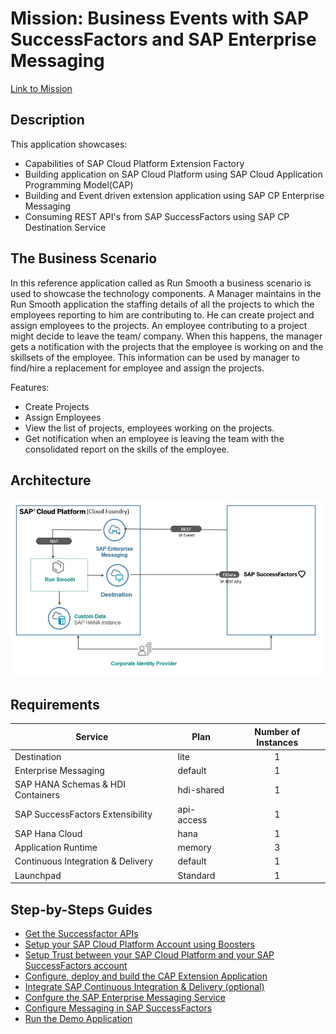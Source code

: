 # Mission: Business Events with SAP SuccessFactors and SAP Enterprise Messaging

[Link to Mission]()

## Description

This application showcases:

* Capabilities of SAP Cloud Platform Extension Factory
* Building application on SAP Cloud Platform using SAP Cloud Application Programming Model(CAP)
* Building and Event driven extension application using SAP CP Enterprise Messaging
* Consuming REST API's from SAP SuccessFactors using SAP CP Destination Service

## The Business Scenario

In this reference application called as Run Smooth a business scenario is used to showcase the technology components. A Manager maintains in the Run Smooth application the staffing details of all the projects to which the employees reporting to him are contributing to. He can create project and assign employees to the projects. An employee contributing to a project might decide to leave the team/ company. When this happens, the manager gets a notification with the projects that the employee is working on and the skillsets of the employee. This information can be used by manager to find/hire a replacement for employee and assign the projects.

Features:
* Create Projects
* Assign Employees
* View the list of projects, employees working on the projects.
* Get notification when an employee is leaving the team with the consolidated report on the skills of the employee.


## Architecture


![Solution Diagram](../images/SolutionDiagram.png)

## Requirements


| Service                           | Plan       | Number of Instances |
|-----------------------------------|------------|:-------------------:|
| Destination                       | lite       |          1          |
| Enterprise Messaging              | default    |          1          |
| SAP HANA Schemas & HDI Containers | hdi-shared |          1          |
| SAP SuccessFactors Extensibility  | api-access |          1          |
| SAP Hana Cloud                  | hana |          1          |
| Application Runtime              | memory         |          3          |
| Continuous Integration & Delivery	    |  default	 |	    1	       |
|Launchpad     |  Standard	 |	    1       |


## Step-by-Steps Guides

* [Get the Successfactor APIs](../api-hub/README.md) 
* [Setup your SAP Cloud Platform Account using Boosters](../scp-setup/README.md) 
* [Setup Trust between your SAP Cloud Platform and your SAP SuccessFactors account](../trust-setup/README.md)
* [Configure, deploy and build the CAP Extension Application](../extension-app/README.md)
* [Integrate SAP Continuous Integration & Delivery (optional)](../cicd/README.md) 
* [Confgure the SAP Enterprise Messaging Service](../ems-config/README.md) 
* [Configure Messaging in SAP SuccessFactors](../sf-configuration/README.md)
* [Run the Demo Application](../run-demo/README.md)